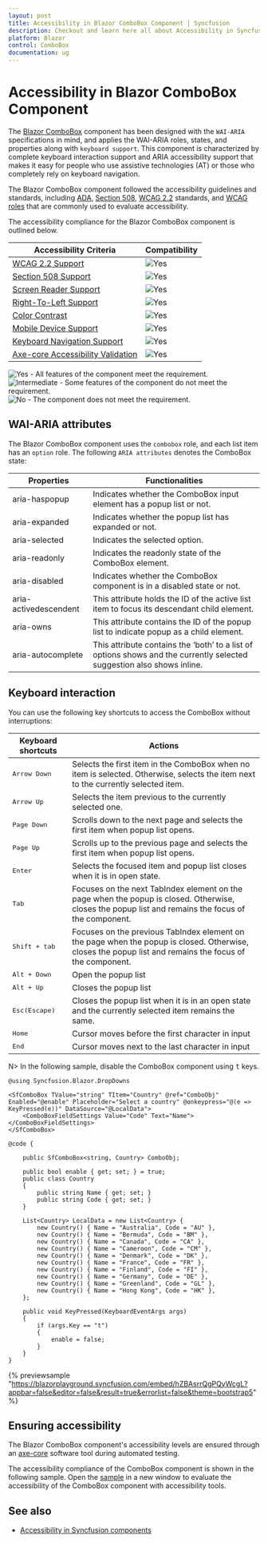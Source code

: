 ```yaml
---
layout: post
title: Accessibility in Blazor ComboBox Component | Syncfusion
description: Checkout and learn here all about Accessibility in Syncfusion Blazor ComboBox component and much more.
platform: Blazor
control: ComboBox
documentation: ug
---
```


# Accessibility in Blazor ComboBox Component

The [Blazor ComboBox](https://www.syncfusion.com/blazor-components/blazor-combobox) component has been designed with the `WAI-ARIA` specifications in mind, and applies the WAI-ARIA roles, states, and properties along with `keyboard support`. This component is characterized
by complete keyboard interaction support and ARIA accessibility support that makes it easy for people who use assistive technologies (AT) or those who completely rely on keyboard navigation.

The Blazor ComboBox component followed the accessibility guidelines and standards, including [ADA](https://www.ada.gov/), [Section 508](https://www.section508.gov/), [WCAG 2.2](https://www.w3.org/TR/WCAG22/) standards, and [WCAG roles](https://www.w3.org/TR/wai-aria/#roles) that are commonly used to evaluate accessibility.

The accessibility compliance for the Blazor ComboBox component is outlined below.

| Accessibility Criteria | Compatibility |
| -- | -- |
| [WCAG 2.2 Support](../common/accessibility#accessibility-standards) | <img src="https://cdn.syncfusion.com/content/images/documentation/full.png" alt="Yes"> |
| [Section 508 Support](../common/accessibility#accessibility-standards) | <img src="https://cdn.syncfusion.com/content/images/documentation/full.png" alt="Yes"> |
| [Screen Reader Support](../common/accessibility#screen-reader-support) | <img src="https://cdn.syncfusion.com/content/images/documentation/full.png" alt="Yes"> |
| [Right-To-Left Support](../common/accessibility#right-to-left-support) | <img src="https://cdn.syncfusion.com/content/images/documentation/full.png" alt="Yes"> |
| [Color Contrast](../common/accessibility#color-contrast) | <img src="https://cdn.syncfusion.com/content/images/documentation/full.png" alt="Yes"> |
| [Mobile Device Support](../common/accessibility#mobile-device-support) | <img src="https://cdn.syncfusion.com/content/images/documentation/full.png" alt="Yes"> |
| [Keyboard Navigation Support](../common/accessibility#keyboard-navigation-support) | <img src="https://cdn.syncfusion.com/content/images/documentation/full.png" alt="Yes"> |
| [Axe-core Accessibility Validation](../common/accessibility#ensuring-accessibility) | <img src="https://cdn.syncfusion.com/content/images/documentation/full.png" alt="Yes"> |

<style>
    .post .post-content img {
        display: inline-block;
        margin: 0.5em 0;
    }
</style>
<div><img src="https://cdn.syncfusion.com/content/images/documentation/full.png" alt="Yes"> - All features of the component meet the requirement.</div>

<div><img src="https://cdn.syncfusion.com/content/images/documentation/partial.png" alt="Intermediate"> - Some features of the component do not meet the requirement.</div>

<div><img src="https://cdn.syncfusion.com/content/images/documentation/not-supported.png" alt="No"> - The component does not meet the requirement.</div>

## WAI-ARIA attributes

The Blazor ComboBox component uses the `combobox` role, and each list item has an `option` role. The following `ARIA attributes` denotes the ComboBox state:

| **Properties**        | **Functionalities**                                                                                                    |
| --------------------- | ---------------------------------------------------------------------------------------------------------------------- |
| aria-haspopup         | Indicates whether the ComboBox input element has a popup list or not.                                                  |
| aria-expanded         | Indicates whether the popup list has expanded or not.                                                                  |
| aria-selected         | Indicates the selected option.                                                                                         |
| aria-readonly         | Indicates the readonly state of the ComboBox element.                                                                  |
| aria-disabled         | Indicates whether the ComboBox component is in a disabled state or not.                                                |
| aria-activedescendent | This attribute holds the ID of the active list item to focus its descendant child element.                             |
| aria-owns             | This attribute contains the ID of the popup list to indicate popup as a child element.                                 |
| aria-autocomplete     | This attribute contains the ‘both’ to a list of options shows and the currently selected suggestion also shows inline. |

## Keyboard interaction

You can use the following key shortcuts to access the ComboBox without interruptions:

| **Keyboard shortcuts**  | **Actions**                                                                                                                                             |
| ----------------------- | ------------------------------------------------------------------------------------------------------------------------------------------------------- |
| <kbd>Arrow Down</kbd>   | Selects the first item in the ComboBox when no item is selected. Otherwise, selects the item next to the currently selected item.                          |
| <kbd>Arrow Up</kbd>     | Selects the item previous to the currently selected one.                                                                                                |
| <kbd>Page Down</kbd>    | Scrolls down to the next page and selects the first item when popup list opens.                                                                         |
| <kbd>Page Up</kbd>      | Scrolls up to the previous page and selects the first item when popup list opens.                                                                       |
| <kbd>Enter</kbd>        | Selects the focused item and popup list closes when it is in open state.                                                                                |
| <kbd>Tab</kbd>          | Focuses on the next TabIndex element on the page when the popup is closed. Otherwise, closes the popup list and remains the focus of the component.     |
| <kbd>Shift + tab </kbd> | Focuses on the previous TabIndex element on the page when the popup is closed. Otherwise, closes the popup list and remains the focus of the component. |
| <kbd>Alt + Down</kbd>   | Open the popup list                                                                                                                                     |
| <kbd>Alt + Up</kbd>     | Closes the popup list                                                                                                                                    |
| <kbd>Esc(Escape)</kbd>  | Closes the popup list when it is in an open state and the currently selected item remains the same.                                                     |
| <kbd>Home</kbd>         | Cursor moves before the first character in input                                                                                                      |
| <kbd>End</kbd>          | Cursor moves next to the last character in input                                                                                                         |

N> In the following sample, disable the ComboBox component using <kbd>t</kbd> keys.

```cshtml
@using Syncfusion.Blazor.DropDowns

<SfComboBox TValue="string" TItem="Country" @ref="ComboObj" Enabled="@enable" Placeholder="Select a country" @onkeypress="@(e => KeyPressed(e))" DataSource="@LocalData">
    <ComboBoxFieldSettings Value="Code" Text="Name"></ComboBoxFieldSettings>
</SfComboBox>

@code {

    public SfComboBox<string, Country> ComboObj;

    public bool enable { get; set; } = true;
    public class Country
    {
        public string Name { get; set; }
        public string Code { get; set; }
    }

    List<Country> LocalData = new List<Country> {
        new Country() { Name = "Australia", Code = "AU" },
        new Country() { Name = "Bermuda", Code = "BM" },
        new Country() { Name = "Canada", Code = "CA" },
        new Country() { Name = "Cameroon", Code = "CM" },
        new Country() { Name = "Denmark", Code = "DK" },
        new Country() { Name = "France", Code = "FR" },
        new Country() { Name = "Finland", Code = "FI" },
        new Country() { Name = "Germany", Code = "DE" },
        new Country() { Name = "Greenland", Code = "GL" },
        new Country() { Name = "Hong Kong", Code = "HK" },
    };

    public void KeyPressed(KeyboardEventArgs args)
    {
        if (args.Key == "t")
        {
            enable = false;
        }
    }
}
```
{% previewsample "https://blazorplayground.syncfusion.com/embed/hZBAsrrQgPQyWcgL?appbar=false&editor=false&result=true&errorlist=false&theme=bootstrap5" %}

## Ensuring accessibility

The Blazor ComboBox component's accessibility levels are ensured through an [axe-core](https://www.npmjs.com/package/axe-core) software tool during automated testing.

The accessibility compliance of the ComboBox component is shown in the following sample. Open the [sample](https://blazor.syncfusion.com/accessibility/combobox) in a new window to evaluate the accessibility of the ComboBox component with accessibility tools.

## See also

* [Accessibility in Syncfusion components](../common/accessibility)